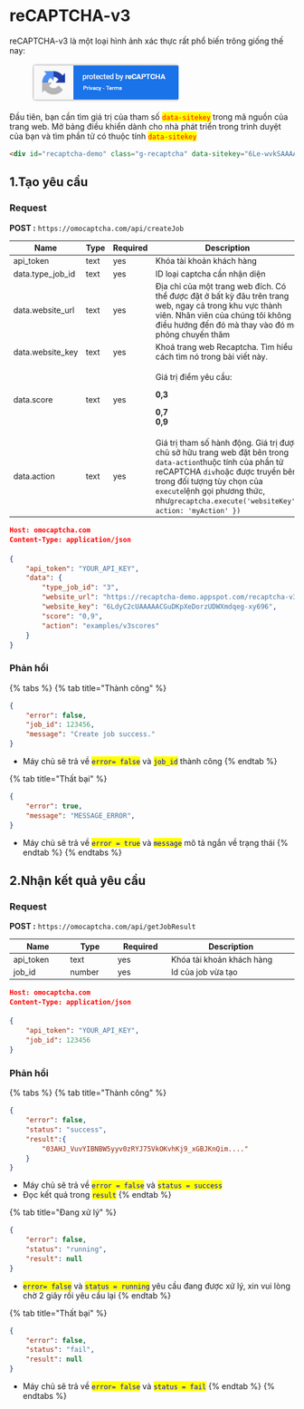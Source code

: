 # reCAPTCHA-v3

reCAPTCHA-v3 là một loại hình ảnh xác thực rất phổ biến trông giống thế nay:

<figure><img src="../.gitbook/assets/image (9).png" alt=""><figcaption></figcaption></figure>

Đầu tiên, bạn cần tìm giá trị của tham số <mark style="color:red;">`data-sitekey`</mark> trong mã nguồn của trang web. Mở bảng điều khiển dành cho nhà phát triển trong trình duyệt của bạn và tìm phần tử có thuộc tính <mark style="color:red;">`data-sitekey`</mark>

```html
<div id="recaptcha-demo" class="g-recaptcha" data-sitekey="6Le-wvkSAAAAAPBMRTvw0Q4Muexq9bi0DJwx_mJ-" data-callback="onSuccess" data-action="action">
```

## 1.Tạo yêu cầu

### Request

**POST :** `https://omocaptcha.com/api/createJob`

<table><thead><tr><th width="184">Name</th><th width="76">Type</th><th width="104">Required</th><th>Description</th></tr></thead><tbody><tr><td>api_token</td><td>text</td><td>yes</td><td>Khóa tài khoản khách hàng</td></tr><tr><td>data.type_job_id</td><td>text</td><td>yes</td><td>ID loại captcha cần nhận diện</td></tr><tr><td>data.website_url</td><td>text</td><td>yes</td><td>Địa chỉ của một trang web đích. Có thể được đặt ở bất kỳ đâu trên trang web, ngay cả trong khu vực thành viên. Nhân viên của chúng tôi không điều hướng đến đó mà thay vào đó mô phỏng chuyến thăm</td></tr><tr><td>data.website_key</td><td>text</td><td>yes</td><td>Khoá trang web Recaptcha. Tìm hiểu cách tìm nó trong bài viết này.</td></tr><tr><td>data.score</td><td>text</td><td>yes</td><td><p>Giá trị điểm yêu cầu:</p><p><strong>0,3</strong> </p><p><strong>0,7</strong><br><strong>0,9</strong></p></td></tr><tr><td>data.action</td><td>text</td><td>yes</td><td>Giá trị tham số hành động. Giá trị được chủ sở hữu trang web đặt bên trong <code>data-action</code>thuộc tính của phần tử reCAPTCHA <code>div</code>hoặc được truyền bên trong đối tượng tùy chọn của <code>execute</code>lệnh gọi phương thức, như<code>grecaptcha.execute('websiteKey'{ action: 'myAction' })</code></td></tr></tbody></table>

```json
Host: omocaptcha.com
Content-Type: application/json

{
	"api_token": "YOUR_API_KEY",
	"data": {
		"type_job_id": "3",
		"website_url": "https://recaptcha-demo.appspot.com/recaptcha-v3-request-scores.php",
		"website_key": "6LdyC2cUAAAAACGuDKpXeDorzUDWXmdqeg-xy696",
		"score": "0,9",
		"action": "examples/v3scores"
	}
}
```

### Phản hồi

{% tabs %}
{% tab title="Thành công" %}
```json
{
	"error": false,
	"job_id": 123456,
	"message": "Create job success."
}
```

* Máy chủ sẽ trả về <mark style="color:blue;">`error= false`</mark> và <mark style="color:blue;">`job_id`</mark> thành công
{% endtab %}

{% tab title="Thất bại" %}
```json
{
	"error": true,
	"message": "MESSAGE_ERROR",
}
```

* Máy chủ sẽ trả về <mark style="color:blue;">`error = true`</mark> và <mark style="color:blue;">`message`</mark> mô tả ngắn về trạng thái
{% endtab %}
{% endtabs %}

## 2.Nhận kết quả yêu cầu

### Request

**POST :** `https://omocaptcha.com/api/getJobResult`

<table><thead><tr><th width="122">Name</th><th width="99">Type</th><th width="111"> Required</th><th width="412">Description</th></tr></thead><tbody><tr><td>api_token</td><td>text</td><td>yes</td><td>Khóa tài khoản khách hàng</td></tr><tr><td>job_id</td><td>number</td><td>yes</td><td>Id của job vừa tạo</td></tr></tbody></table>

```json
Host: omocaptcha.com
Content-Type: application/json

{
	"api_token": "YOUR_API_KEY",
	"job_id": 123456
}
```

### Phản hồi

{% tabs %}
{% tab title="Thành công" %}
```json
{
	"error": false,
	"status": "success",
	"result":{
		"03AHJ_VuvYIBNBW5yyv0zRYJ75VkOKvhKj9_xGBJKnQim...."
	}
}
```

* Máy chủ sẽ trả về <mark style="color:blue;">`error = false`</mark> và <mark style="color:blue;">`status = success`</mark>
* Đọc kết quả trong <mark style="color:blue;">`result`</mark>
{% endtab %}

{% tab title="Đang xử lý" %}
```json
{
	"error": false,
	"status": "running",
	"result": null
}
```

* <mark style="color:blue;">`error= false`</mark> và <mark style="color:blue;">`status = running`</mark> yêu cầu đang được xử lý, xin vui lòng chờ 2 giây rồi yêu cầu lại
{% endtab %}

{% tab title="Thất bại" %}
```json
{
	"error": false,
	"status": "fail",
	"result": null
}
```

* Máy chủ sẽ trả về <mark style="color:blue;">`error= false`</mark> và <mark style="color:blue;">`status = fail`</mark>
{% endtab %}
{% endtabs %}

